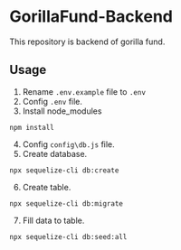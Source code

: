 # GorillaFund-Backend
This repository is backend of gorilla fund.

## Usage

1. Rename `.env.example` file to `.env`
2. Config `.env` file.
3. Install node_modules 
``` 
npm install
```
4. Config `config\db.js` file.
5. Create database.
```
npx sequelize-cli db:create
```
6. Create table.
```
npx sequelize-cli db:migrate
```
7. Fill data to table.
```
npx sequelize-cli db:seed:all
```